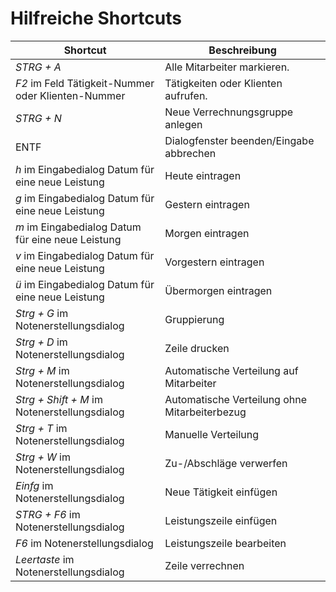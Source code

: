# Hilfreiche Shortcuts

<table>
<colgroup>
<col style="width: 47%" />
<col style="width: 52%" />
</colgroup>
<thead>
<tr class="header">
<th><strong>Shortcut</strong></th>
<th><strong>Beschreibung</strong></th>
</tr>
</thead>
<tbody>
<tr class="odd">
<td><em>STRG + A</em></td>
<td>Alle Mitarbeiter markieren.</td>
</tr>
<tr class="even">
<td><em>F2</em> im Feld Tätigkeit-Nummer oder Klienten-Nummer</td>
<td>Tätigkeiten oder Klienten aufrufen.</td>
</tr>
<tr class="odd">
<td><em>STRG + N</em></td>
<td>Neue Verrechnungsgruppe anlegen</td>
</tr>
<tr class="even">
<td>ENTF</td>
<td>Dialogfenster beenden/Eingabe abbrechen</td>
</tr>
<tr class="odd">
<td><em>h</em> im Eingabedialog Datum für eine neue Leistung</td>
<td>Heute eintragen</td>
</tr>
<tr class="even">
<td><em>g</em> im Eingabedialog Datum für eine neue Leistung</td>
<td>Gestern eintragen</td>
</tr>
<tr class="odd">
<td><em>m</em> im Eingabedialog Datum für eine neue Leistung</td>
<td>Morgen eintragen</td>
</tr>
<tr class="even">
<td><em>v</em> im Eingabedialog Datum für eine neue Leistung</td>
<td>Vorgestern eintragen</td>
</tr>
<tr class="odd">
<td><em>ü</em> im Eingabedialog Datum für eine neue Leistung</td>
<td>Übermorgen eintragen</td>
</tr>
<tr class="even">
<td><em>Strg + G</em> im Notenerstellungsdialog</td>
<td>Gruppierung</td>
</tr>
<tr class="odd">
<td><em>Strg + D</em> im Notenerstellungsdialog</td>
<td>Zeile drucken</td>
</tr>
<tr class="even">
<td><em>Strg + M</em> im Notenerstellungsdialog</td>
<td>Automatische Verteilung auf Mitarbeiter</td>
</tr>
<tr class="odd">
<td><em>Strg + Shift + M</em> im Notenerstellungsdialog</td>
<td>Automatische Verteilung ohne Mitarbeiterbezug</td>
</tr>
<tr class="even">
<td><em>Strg + T</em> im Notenerstellungsdialog</td>
<td>Manuelle Verteilung</td>
</tr>
<tr class="odd">
<td><em>Strg + W</em> im Notenerstellungsdialog</td>
<td>Zu-/Abschläge verwerfen</td>
</tr>
<tr class="even">
<td><em>Einfg</em> im Notenerstellungsdialog</td>
<td>Neue Tätigkeit einfügen</td>
</tr>
<tr class="odd">
<td><em>STRG + F6</em> im Notenerstellungsdialog</td>
<td>Leistungszeile einfügen</td>
</tr>
<tr class="even">
<td><em>F6</em> im Notenerstellungsdialog</td>
<td>Leistungszeile bearbeiten</td>
</tr>
<tr class="odd">
<td><em>Leertaste</em> im Notenerstellungsdialog</td>
<td>Zeile verrechnen</td>
</tr>
</tbody>
</table>